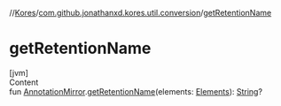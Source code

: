 //[Kores](../index.md)/[com.github.jonathanxd.kores.util.conversion](index.md)/[getRetentionName](get-retention-name.md)



# getRetentionName  
[jvm]  
Content  
fun [AnnotationMirror](https://docs.oracle.com/javase/8/docs/api/javax/lang/model/element/AnnotationMirror.html).[getRetentionName](get-retention-name.md)(elements: [Elements](https://docs.oracle.com/javase/8/docs/api/javax/lang/model/util/Elements.html)): [String](https://kotlinlang.org/api/latest/jvm/stdlib/kotlin/-string/index.html)?  



